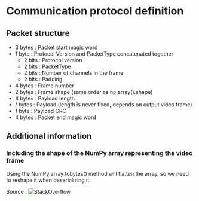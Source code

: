 # Communication protocol definition

## Packet structure

- 3 bytes : Packet start magic word
- 1 byte  : Protocol Version and PacketType concatenated together
    - 2 bits : Protocol version
    - 2 bits : PacketType
    - 2 bits : Number of channels in the frame
    - 2 bits : Padding
- 4 bytes : Frame number
- 2 bytes : Frame shape (same order as np.array().shape)
- 4 bytes : Payload length
- / bytes : Payload (length is never fixed, depends on output video frame)
- 1 byte  : Payload CRC
- 4 bytes : Packet end magic word

## Additional information
### Including the shape of the NumPy array representing the video frame

Using the NumPy array tobytes() method will flatten the array, so we need to reshape it when 
deserializing it.

Source : ![StackOverflow](https://stackoverflow.com/questions/47637758/how-can-i-make-a-numpy-ndarray-from-bytes)